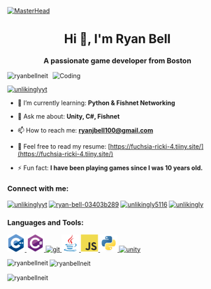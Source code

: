 [![MasterHead](https://i.imgur.com/5qGnAHV.gif)](https://RyanBellNEIT.io)
<h1 align="center">Hi 👋, I'm Ryan Bell</h1>
<h3 align="center">A passionate game developer from Boston</h3>
<img align="right" alt="Coding" width="400" src="https://i.pinimg.com/originals/2e/61/44/2e61441e3daca5efa2fceaeda4745b93.gif">

<p align="left"> <img src="https://komarev.com/ghpvc/?username=ryanbellneit&label=Profile%20views&color=0e75b6&style=flat" alt="ryanbellneit" /> </p>

<p align="left"> <a href="https://twitter.com/unlikinglyyt" target="blank"><img src="https://img.shields.io/twitter/follow/unlikinglyyt?logo=twitter&style=for-the-badge" alt="unlikinglyyt" /></a> </p>

- 🌱 I’m currently learning: **Python & Fishnet Networking**

- 💬 Ask me about: **Unity, C#, Fishnet**

- 📫 How to reach me: **ryanjbell100@gmail.com**

- 📄 Feel free to read my resume: [https://fuchsia-ricki-4.tiiny.site/](https://fuchsia-ricki-4.tiiny.site/)

- ⚡ Fun fact: **I have been playing games since I was 10 years old.**

<h3 align="left">Connect with me:</h3>
<p align="left">
<a href="https://twitter.com/unlikinglyyt" target="blank"><img align="center" src="https://raw.githubusercontent.com/rahuldkjain/github-profile-readme-generator/master/src/images/icons/Social/twitter.svg" alt="unlikinglyyt" height="30" width="40" /></a>
<a href="https://linkedin.com/in/ryan-bell-03403b289" target="blank"><img align="center" src="https://raw.githubusercontent.com/rahuldkjain/github-profile-readme-generator/master/src/images/icons/Social/linked-in-alt.svg" alt="ryan-bell-03403b289" height="30" width="40" /></a>
<a href="https://www.youtube.com/c/unlikingly5116" target="blank"><img align="center" src="https://raw.githubusercontent.com/rahuldkjain/github-profile-readme-generator/master/src/images/icons/Social/youtube.svg" alt="unlikingly5116" height="30" width="40" /></a>
<a href="https://www.leetcode.com/unlikingly" target="blank"><img align="center" src="https://raw.githubusercontent.com/rahuldkjain/github-profile-readme-generator/master/src/images/icons/Social/leet-code.svg" alt="unlikingly" height="30" width="40" /></a>
</p>

<h3 align="left">Languages and Tools:</h3>
<p align="left"> <a href="https://www.w3schools.com/cpp/" target="_blank" rel="noreferrer"> <img src="https://raw.githubusercontent.com/devicons/devicon/master/icons/cplusplus/cplusplus-original.svg" alt="cplusplus" width="40" height="40"/> </a> <a href="https://www.w3schools.com/cs/" target="_blank" rel="noreferrer"> <img src="https://raw.githubusercontent.com/devicons/devicon/master/icons/csharp/csharp-original.svg" alt="csharp" width="40" height="40"/> </a> <a href="https://git-scm.com/" target="_blank" rel="noreferrer"> <img src="https://www.vectorlogo.zone/logos/git-scm/git-scm-icon.svg" alt="git" width="40" height="40"/> </a> <a href="https://www.java.com" target="_blank" rel="noreferrer"> <img src="https://raw.githubusercontent.com/devicons/devicon/master/icons/java/java-original.svg" alt="java" width="40" height="40"/> </a> <a href="https://developer.mozilla.org/en-US/docs/Web/JavaScript" target="_blank" rel="noreferrer"> <img src="https://raw.githubusercontent.com/devicons/devicon/master/icons/javascript/javascript-original.svg" alt="javascript" width="40" height="40"/> </a> <a href="https://www.python.org" target="_blank" rel="noreferrer"> <img src="https://raw.githubusercontent.com/devicons/devicon/master/icons/python/python-original.svg" alt="python" width="40" height="40"/> </a> <a href="https://unity.com/" target="_blank" rel="noreferrer"> <img src="https://www.vectorlogo.zone/logos/unity3d/unity3d-icon.svg" alt="unity" width="40" height="40"/> </a> </p>

<p><img align="left" src="https://github-readme-stats.vercel.app/api/top-langs?username=ryanbellneit&show_icons=true&locale=en&layout=compact" alt="ryanbellneit" /></p>

<p>&nbsp;<img align="center" src="https://github-readme-stats.vercel.app/api?username=ryanbellneit&show_icons=true&locale=en" alt="ryanbellneit" /></p>

<p><img align="center" src="https://github-readme-streak-stats.herokuapp.com/?user=ryanbellneit&" alt="ryanbellneit" /></p>
